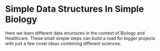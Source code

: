 # Simple Data Structures In Simple Biology
Here we learn different data structures in the context of Biology and Healthcare.
These small simple steps can build a road for bigger projects with just a few novel ideas combining different sciences.
